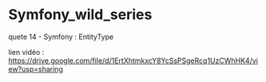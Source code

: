 # Symfony_wild_series

quete 14 - Symfony : EntityType 

lien vidéo : https://drive.google.com/file/d/1ErtXhtmkxcY8YcSsPSgeRcq1UzCWhHK4/view?usp=sharing
